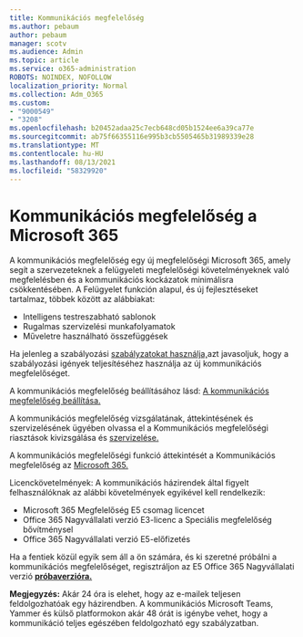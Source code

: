 ```yaml
---
title: Kommunikációs megfelelőség
ms.author: pebaum
author: pebaum
manager: scotv
ms.audience: Admin
ms.topic: article
ms.service: o365-administration
ROBOTS: NOINDEX, NOFOLLOW
localization_priority: Normal
ms.collection: Adm_O365
ms.custom:
- "9000549"
- "3208"
ms.openlocfilehash: b20452adaa25c7ecb648cd05b1524ee6a39ca77e
ms.sourcegitcommit: ab75f66355116e995b3cb5505465b31989339e28
ms.translationtype: MT
ms.contentlocale: hu-HU
ms.lasthandoff: 08/13/2021
ms.locfileid: "58329920"
---
```

# <a name="communication-compliance-in-microsoft-365"></a>Kommunikációs megfelelőség a Microsoft 365

A kommunikációs megfelelőség egy új megfelelőségi Microsoft 365, amely segít a szervezeteknek a felügyeleti megfelelőségi követelményeknek való megfelelésben és a kommunikációs kockázatok minimálisra csökkentésében. A Felügyelet funkción alapul, és új fejlesztéseket tartalmaz, többek között az alábbiakat:

- Intelligens testreszabható sablonok
- Rugalmas szervizelési munkafolyamatok
- Műveletre használható összefüggések

Ha jelenleg a szabályozási [szabályzatokat használja,](https://docs.microsoft.com/microsoft-365/compliance/supervision-policies)azt javasoljuk, hogy a szabályozási igények teljesítéséhez használja az új kommunikációs megfelelőséget.

A kommunikációs megfelelőség beállításához lásd: [A kommunikációs megfelelőség beállítása.](https://docs.microsoft.com/microsoft-365/compliance/communication-compliance-configure)

A kommunikációs megfelelőség vizsgálatának, áttekintésének és szervizelésének ügyében olvassa el a Kommunikációs megfelelőségi riasztások kivizsgálása és [szervizelése.](https://docs.microsoft.com/microsoft-365/compliance/communication-compliance-investigate-remediate)

A kommunikációs megfelelőségi funkció áttekintését a Kommunikációs megfelelőség az [Microsoft 365.](https://docs.microsoft.com/microsoft-365/compliance/communication-compliance)

Licenckövetelmények: A kommunikációs házirendek által figyelt felhasználóknak az alábbi követelmények egyikével kell rendelkezik:

- Microsoft 365 Megfelelőség E5 csomag licencet
- Office 365 Nagyvállalati verzió E3-licenc a Speciális megfelelőség bővítménysel
- Office 365 Nagyvállalati verzió E5-előfizetés

Ha a fentiek közül egyik sem áll a ön számára, és ki szeretné próbálni a kommunikációs megfelelőséget, regisztráljon az E5 Office 365 Nagyvállalati verzió **[próbaverzióra.](https://go.microsoft.com/fwlink/p/?LinkID=698279)**

**Megjegyzés:** Akár 24 óra is elehet, hogy az e-mailek teljesen feldolgozhatóak egy házirendben. A kommunikációs Microsoft Teams, Yammer és külső platformokon akár 48 órát is igénybe vehet, hogy a kommunikáció teljes egészében feldolgozható egy szabályzatban.
